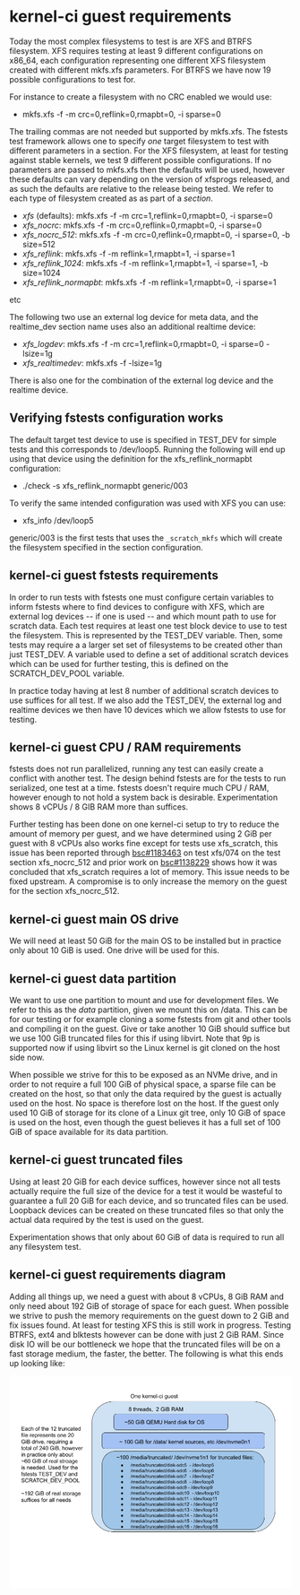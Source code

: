 # kernel-ci guest requirements

Today the most complex filesystems to test is are XFS and BTRFS filesystem.
XFS requires testing at least 9 different configurations on x86_64, each
configuration representing one different XFS filesystem created with different
mkfs.xfs parameters. For BTRFS we have now 19 possible configurations to test
for.

For instance to create a filesystem with no CRC enabled we would use:

  * mkfs.xfs -f -m crc=0,reflink=0,rmapbt=0, -i sparse=0

The trailing commas are not needed but supported by mkfs.xfs. The fstests
test framework allows one to specify *one* target filesystem to
test with different parameters in a section. For the XFS filesystem, at
least for testing against stable kernels, we test 9 different possible
configurations. If no parameters are passed to mkfs.xfs then the defaults
will be used, however these defaults can vary depending on the version of
xfsprogs released, and as such the defaults are relative to the release
being tested. We refer to each type of filesystem created as as part of
a *section*.

* *xfs* (defaults): mkfs.xfs -f -m crc=1,reflink=0,rmapbt=0, -i sparse=0
* *xfs_nocrc*: mkfs.xfs -f -m crc=0,reflink=0,rmapbt=0, -i sparse=0
* *xfs_nocrc_512*: mkfs.xfs -f -m crc=0,reflink=0,rmapbt=0, -i sparse=0, -b size=512
* *xfs_reflink*: mkfs.xfs -f -m reflink=1,rmapbt=1, -i sparse=1
* *xfs_reflink_1024*: mkfs.xfs -f -m reflink=1,rmapbt=1, -i sparse=1, -b size=1024
* *xfs_reflink_normapbt*: mkfs.xfs -f -m reflink=1,rmapbt=0, -i sparse=1

etc

The following two use an external log device for meta data, and the realtime_dev
section name uses also an additional realtime device:

* *xfs_logdev*: mkfs.xfs -f -m crc=1,reflink=0,rmapbt=0, -i sparse=0 -lsize=1g
* *xfs_realtimedev*: mkfs.xfs -f -lsize=1g

There is also one for the combination of the external log device and the
realtime device.

## Verifying fstests configuration works

The default target test device to use is specified in TEST_DEV for simple
tests and this corresponds to /dev/loop5. Running the following will end up
using that device using the definition for the xfs_reflink_normapbt
configuration:

 * ./check -s xfs_reflink_normapbt generic/003

To verify the same intended configuration was used with XFS you can use:

 * xfs_info /dev/loop5

generic/003 is the first tests that uses the `_scratch_mkfs` which will create
the filesystem specified in the section configuration.

## kernel-ci guest fstests requirements

In order to run tests with fstests one must configure certain variables to
inform fstests where to find devices to configure with XFS, which are external
log devices -- if one is used -- and which mount path to use for scratch data.
Each test requires at least one test block device to use to test the filesystem.
This is represented by the TEST_DEV variable. Then, some tests may require a a
larger set set of filesystems to be created other than just TEST_DEV. A variable
used to define a set of additional scratch devices which can be used for further
testing, this is defined on the SCRATCH_DEV_POOL variable.

In practice today having at lest 8 number of additional scratch devices
to use suffices for all test. If we also add the TEST_DEV, the external
log and realtime devices we then have 10 devices which we allow fstests
to use for testing.

## kernel-ci guest CPU / RAM requirements

fstests does not run parallelized, running any test can easily create a conflict
with another test. The design behind fstests are for the tests to run serialized,
one test at a time. fstests doesn't require much CPU / RAM, however enough to
not hold a system back is desirable. Experimentation shows 8 vCPUs / 8 GIB RAM
more than suffices.

Further testing has been done on one kernel-ci setup to try to reduce the amount
of memory per guest, and we have determined using 2 GiB per guest with 8 vCPUs
also works fine except for tests use xfs_scratch, this issue has been reported
through [bsc#1183463](https://bugzilla.suse.com/show_bug.cgi?id=1183463) on test
xfs/074 on the test section xfs_nocrc_512 and prior work on
[bsc#1138229](https://bugzilla.suse.com/show_bug.cgi?id=1138229#c17) shows
how it was concluded that xfs_scratch requires a lot of memory. This issue needs
to be fixed upstream. A compromise is to only increase the memory on the
guest for the section xfs_nocrc_512.

## kernel-ci guest main OS drive

We will need at least 50 GiB for the main OS to be installed but in practice
only about 10 GiB is used. One drive will be used for this.

## kernel-ci guest data partition

We want to use one partition to mount and use for development files. We refer
to this as the *data* partition, given we mount this on /data. This can be for
our testing or for example cloning a some fstests from git and other tools
and compiling it on the guest. Give or take another 10 GiB should suffice but
we use 100 GiB truncated files for this if using libvirt. Note that 9p is
supported now if using libvirt so the Linux kernel is git cloned on the host
side now.

When possible we strive for this to be exposed as an NVMe drive, and in order
to not require a full 100 GiB of physical space, a sparse file can be created
on the host, so that only the data required by the guest is actually used
on the host. No space is therefore lost on the host. If the guest only used
10 GiB of storage for its clone of a Linux git tree, only 10 GiB of space
is used on the host, even though the guest believes it has a full set of
100 GiB of space available for its data partition.

## kernel-ci guest truncated files

Using at least 20 GiB for each device suffices, however since not all tests
actually require the full size of the device for a test it would be wasteful
to guarantee a full 20 GiB for each device, and so truncated files can be used.
Loopback devices can be created on these truncated files so that only the actual
data required by the test is used on the guest.

Experimentation shows that only about 60 GiB of data is required to run all
any filesystem test.

## kernel-ci guest requirements diagram

Adding all things up, we need a guest with about 8 vCPUs, 8 GiB RAM and only
need about 192 GiB of storage of space for each guest. When possible we strive
to push the memory requirements on the guest down to 2 GiB and fix issues
found. At least for testing XFS this is still work in progress. Testing BTRFS,
ext4 and blktests however can be done with just 2 GiB RAM. Since disk IO
will be our bottleneck we hope that the truncated files will be on a fast
storage medium, the faster, the better. The following is what this ends up
looking like:

![kernel-ci-guest](/images/kernel-ci-guest-v3.png)
